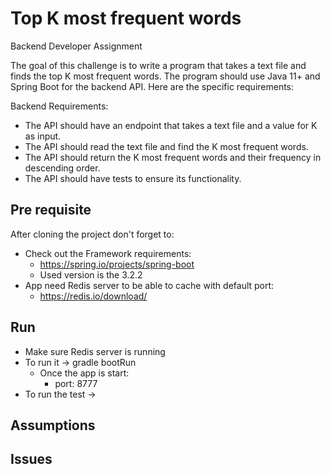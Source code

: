 #  Top K most frequent words

Backend Developer Assignment

The goal of this challenge is to write a program that takes a text file and finds the top K most frequent words. The program should use Java 11+ and Spring Boot for the backend API. Here are the specific requirements:

Backend Requirements:

- The API should have an endpoint that takes a text file and a value for K as input.
- The API should read the text file and find the K most frequent words.
- The API should return the K most frequent words and their frequency in descending order.
- The API should have tests to ensure its functionality.

## Pre requisite

After cloning the project don't forget to:
- Check out the Framework requirements:
  - https://spring.io/projects/spring-boot
  - Used version is the 3.2.2 
- App need Redis server to be able to cache with default port:
  - https://redis.io/download/

## Run

- Make sure Redis server is running
- To run it -> gradle bootRun
  - Once the app is start:
    - port: 8777
- To run the test ->

## Assumptions


## Issues

